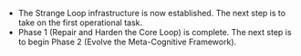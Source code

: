 - The Strange Loop infrastructure is now established. The next step is to take on the first operational task.
- Phase 1 (Repair and Harden the Core Loop) is complete. The next step is to begin Phase 2 (Evolve the Meta-Cognitive Framework).
